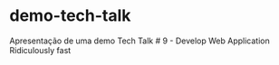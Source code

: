 # demo-tech-talk
Apresentação de uma demo Tech Talk # 9 - Develop Web Application Ridiculously fast
